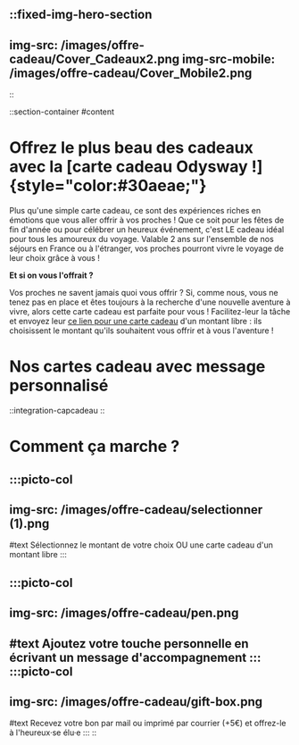::fixed-img-hero-section
---
img-src: /images/offre-cadeau/Cover_Cadeaux2.png
img-src-mobile: /images/offre-cadeau/Cover_Mobile2.png
---
::

::section-container
#content
# **Offrez le plus beau des cadeaux avec la** [**carte cadeau Odysway !**]{style="color:#30aeae;"}

Plus qu'une simple carte cadeau, ce sont des expériences riches en émotions que vous aller offrir à vos proches ! Que ce soit pour les fêtes de fin d'année ou pour célébrer un heureux événement, c'est LE cadeau idéal pour tous les amoureux du voyage. Valable 2 ans sur l'ensemble de nos séjours en France ou à l'étranger, vos proches pourront vivre le voyage de leur choix grâce à vous !

**Et si on vous l'offrait ?**

Vos proches ne savent jamais quoi vous offrir ? Si, comme nous, vous ne tenez pas en place et êtes toujours à la recherche d'une nouvelle aventure à vivre, alors cette carte cadeau est parfaite pour vous ! Facilitez-leur la tâche et envoyez leur [ce lien pour une carte cadeau](https://www.capcadeau.com/odysway/carte-cadeau-pour-un-sejour-en-immersion-2) d'un montant libre : ils choisissent le montant qu'ils souhaitent vous offrir et à vous l'aventure !

# Nos cartes cadeau avec message personnalisé

::integration-capcadeau
::

# Comment ça marche ?

:::picto-col
---
img-src: /images/offre-cadeau/selectionner (1).png
---
#text
Sélectionnez le montant de votre choix OU une carte cadeau d'un montant libre
:::

:::picto-col
---
img-src: /images/offre-cadeau/pen.png
---
#text
Ajoutez votre touche personnelle en écrivant un message d'accompagnement
:::
:::picto-col
---
img-src: /images/offre-cadeau/gift-box.png
---

#text
Recevez votre bon par mail ou imprimé par courrier (+5€) et offrez-le à l'heureux·se élu·e
:::
::
